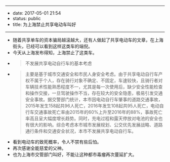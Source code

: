 - --
- date: 2017-05-01 21:54
- status: public
- title: 为上海禁止共享电动车叫好
- --
- 随着共享单车的资本骗局越滚越大，还有人做起了共享电动车的文章，在上海街头，已经可以看到这样这类车的端倪。
- 今天从上海发布得知，上海禁止了这类车。
- > 不发展共享电动自行车的基本考虑
- > 主要是基于城市交通安全和市民人身安全考虑。由于共享电动自行车产权不属于个人，存在骑行对象不确定、不固定，车速较快，且骑行者对车辆技术性能熟悉程度不一，尤其是每一次使用后，缺少安全性能检查和操作交接，一旦驾驶操作不当，存在较大的安全隐患，极易引发交通安全事故。据交警部门统计，本市因电动自行车肇事的道路交通事故，2015年发生158起共96人死亡，2016年发生108起共95人死亡，电动自行车交通事故死亡率由2015年的60%上升至2016年的88%，事故死亡率高且呈大幅度增长趋势。同时，充电过程和露天停放对电池的安全也有很大的影响。综合考虑本市城市发展规划、公交优先发展战略、道路通行条件和交通安全状况，本市不发展共享电动自行车。
- 看到电动车的致死概率，令人不禁有些后怕。
- 再次感谢全能慈爱的父神。
- 也为上海市交管部门叫好，不能让这种都市毒瘤再次蔓延扩大。
